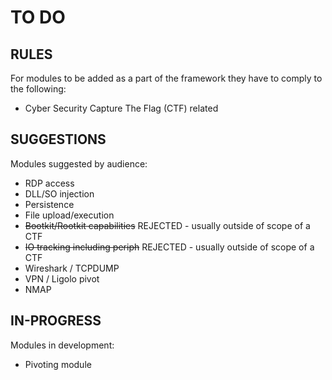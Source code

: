 # TO DO

## RULES
For modules to be added as a part of the framework they have to comply to the following:
- Cyber Security Capture The Flag (CTF) related

## SUGGESTIONS
Modules suggested by audience:
- RDP access
- DLL/SO injection
- Persistence
- File upload/execution
- ~~Bootkit/Rootkit capabilities~~ REJECTED - usually outside of scope of a CTF
- ~~IO tracking including periph~~ REJECTED - usually outside of scope of a CTF
- Wireshark / TCPDUMP
- VPN / Ligolo pivot
- NMAP

## IN-PROGRESS
Modules in development:
- Pivoting module

